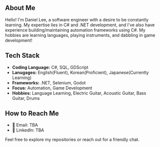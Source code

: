 ## About Me

Hello! I'm Daniel Lee, a software engineer with a desire to be constantly learning. My expertise lies in C# and .NET development, and I've also have experience building/maintaining automation frameworks using C#. My hobbies are learning languages, playing instruments, and dabbling in game development!

## Tech Stack

- **Coding Language:** C#, SQL, GDScript
- **Lanugages:** English(Fluent), Korean(Proficient), Japanese(Currently Learning)
- **Frameworks:** .NET, Selenium, Godot
- **Focus:** Automation, Game Development
- **Hobbies:** Language Learning, Electric Guitar, Acoustic Guitar, Bass Guitar, Drums

## How to Reach Me

- 📧 Email: TBA
- 💼 LinkedIn: TBA

Feel free to explore my repositories or reach out for a friendly chat.
